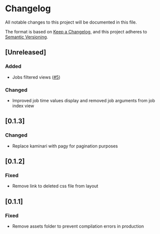 # Changelog

All notable changes to this project will be documented in this file.

The format is based on [Keep a Changelog](https://keepachangelog.com/en/1.1.0/),
and this project adheres to [Semantic Versioning](https://semver.org/spec/v2.0.0.html).

## [Unreleased]

### Added 

- Jobs filtered views ([#5](https://github.com/virolea/panoptic/pull/5))

### Changed

- Improved job time values display and removed job arguments from job index view

## [0.1.3] 

### Changed 

- Replace kaminari with pagy for pagination purposes

## [0.1.2]

### Fixed 

- Remove link to deleted css file from layout

## [0.1.1]

### Fixed

- Remove assets folder to prevent compilation errors in production
